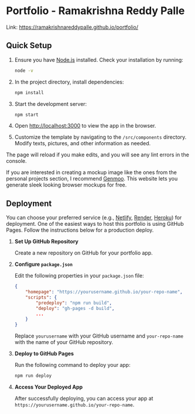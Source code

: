 # **Portfolio - Ramakrishna Reddy Palle**
Link: https://ramakrishnareddypalle.github.io/portfolio/

## Quick Setup

1. Ensure you have [Node.js](https://nodejs.org/) installed. Check your installation by running:

    ```bash
    node -v
    ```

2. In the project directory, install dependencies:

    ```bash
    npm install
    ```

3. Start the development server:

    ```bash
    npm start
    ```

4. Open [http://localhost:3000](http://localhost:3000) to view the app in the browser.

5. Customize the template by navigating to the `/src/components` directory. Modify texts, pictures, and other information as needed.

The page will reload if you make edits, and you will see any lint errors in the console.

If you are interested in creating a mockup image like the ones from the personal projects section, I recommend [Genmoo](https://gemoo.com/tools/browser-mockup-generator/). This website lets you generate sleek looking browser mockups for free.

## Deployment

You can choose your preferred service (e.g., [Netlify](https://www.netlify.com/), [Render](https://render.com/), [Heroku](https://www.heroku.com/)) for deployment. One of the easiest ways to host this portfolio is using GitHub Pages. Follow the instructions below for a production deploy.

1. **Set Up GitHub Repository**

    Create a new repository on GitHub for your portfolio app.

2. **Configure `package.json`**

    Edit the following properties in your `package.json` file:

    ```json
    {
        "homepage": "https://yourusername.github.io/your-repo-name",
        "scripts": {
            "predeploy": "npm run build",
            "deploy": "gh-pages -d build",
            ...
        }
    }
    ```

    Replace `yourusername` with your GitHub username and `your-repo-name` with the name of your GitHub repository.

3. **Deploy to GitHub Pages**

    Run the following command to deploy your app:

    ```bash
    npm run deploy
    ```

4. **Access Your Deployed App**

    After successfully deploying, you can access your app at `https://yourusername.github.io/your-repo-name`.
